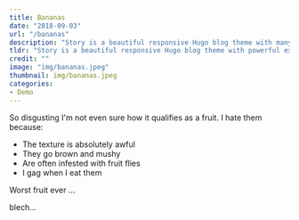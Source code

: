 ```yaml
---
title: Bananas
date: "2018-09-03"
url: "/bananas"
description: "Story is a beautiful responsive Hugo blog theme with many extra features including presentations, math typesetting, and search."
tldr: "Story is a beautiful responsive Hugo blog theme with powerful extra features out-of-the-box. It is targeted to people who want to showcase their technical work online."
credit: ""
image: "img/bananas.jpeg"
thumbnail: img/bananas.jpeg
categories:
- Demo
---
```

So disgusting I'm not even sure how it qualifies as a fruit. I hate them because:

- The texture is absolutely awful
- They go brown and mushy
- Are often infested with fruit flies
- I gag when I eat them

Worst fruit ever ...
<!--more-->

blech...
